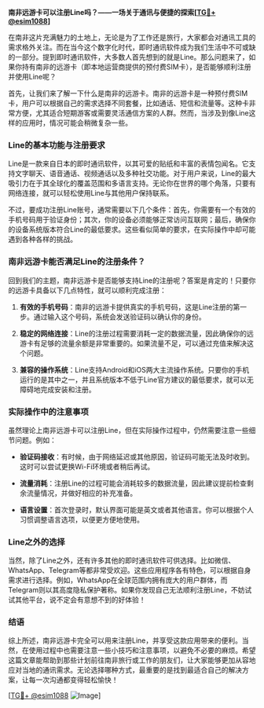 **南非远游卡可以注册Line吗？——一场关于通讯与便捷的探索[[TG💪+ @esim1088](https://t.me/s/esim1088)]**

在南非这片充满魅力的土地上，无论是为了工作还是旅行，大家都会对通讯工具的需求格外关注。而在当今这个数字化时代，即时通讯软件成为我们生活中不可或缺的一部分。提到即时通讯软件，大多数人首先想到的就是Line。那么问题来了，如果你持有南非的远游卡（即本地运营商提供的预付费SIM卡），是否能够顺利注册并使用Line呢？

首先，让我们来了解一下什么是南非的远游卡。南非的远游卡是一种预付费SIM卡，用户可以根据自己的需求选择不同套餐，比如通话、短信和流量等。这种卡非常方便，尤其适合短期游客或需要灵活通信方案的人群。然而，当涉及到像Line这样的应用时，情况可能会稍微复杂一些。

### Line的基本功能与注册要求

Line是一款来自日本的即时通讯软件，以其可爱的贴纸和丰富的表情包闻名。它支持文字聊天、语音通话、视频通话以及多种社交功能。对于用户来说，Line的最大吸引力在于其全球化的覆盖范围和多语言支持。无论你在世界的哪个角落，只要有网络连接，就可以轻松使用Line与其他用户保持联系。

不过，要成功注册Line账号，通常需要以下几个条件：首先，你需要有一个有效的手机号码用于验证身份；其次，你的设备必须能够正常访问互联网；最后，确保你的设备系统版本符合Line的最低要求。这些看似简单的要求，在实际操作中却可能遇到各种各样的挑战。

### 南非远游卡能否满足Line的注册条件？

回到我们的主题，南非远游卡是否能够支持Line的注册呢？答案是肯定的！只要你的远游卡具备以下几点特性，就可以顺利完成注册：

1. **有效的手机号码**：南非的远游卡提供真实的手机号码，这是Line注册的第一步。通过输入这个号码，系统会发送验证码以确认你的身份。
   
2. **稳定的网络连接**：Line的注册过程需要消耗一定的数据流量，因此确保你的远游卡有足够的流量余额是非常重要的。如果流量不足，可以通过充值来解决这个问题。

3. **兼容的操作系统**：Line支持Android和iOS两大主流操作系统。只要你的手机运行的是其中之一，并且系统版本不低于Line官方建议的最低要求，就可以无障碍地完成安装和注册。

### 实际操作中的注意事项

虽然理论上南非远游卡可以注册Line，但在实际操作过程中，仍然需要注意一些细节问题。例如：

- **验证码接收**：有时候，由于网络延迟或其他原因，验证码可能无法及时收到。这时可以尝试更换Wi-Fi环境或者稍后再试。
  
- **流量消耗**：注册Line的过程可能会消耗较多的数据流量，因此建议提前检查剩余流量情况，并做好相应的补充准备。

- **语言设置**：首次登录时，默认界面可能是英文或者其他语言。你可以根据个人习惯调整语言选项，以便更方便地使用。

### Line之外的选择

当然，除了Line之外，还有许多其他的即时通讯软件可供选择。比如微信、WhatsApp、Telegram等都非常受欢迎。这些应用程序各有特色，可以根据自身需求进行选择。例如，WhatsApp在全球范围内拥有庞大的用户群体，而Telegram则以其高度隐私保护著称。如果你发现自己无法顺利注册Line，不妨试试其他平台，说不定会有意想不到的好体验！

### 结语

综上所述，南非远游卡完全可以用来注册Line，并享受这款应用带来的便利。当然，在使用过程中也需要注意一些小技巧和注意事项，以避免不必要的麻烦。希望这篇文章能帮助到那些计划前往南非旅行或工作的朋友们，让大家能够更加从容地应对当地的通讯需求。无论选择哪种方式，最重要的是找到最适合自己的解决方案，让每一次沟通都变得轻松愉快！

[[TG💪+ @esim1088](https://t.me/s/esim1088) ![Image](https://i.postimg.cc/4NQfJmqS/Snipaste-2025-05-13-00-14-12.png)]